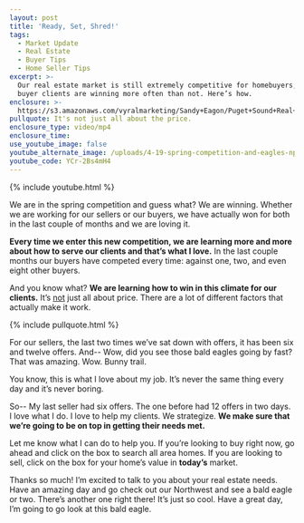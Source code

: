 ```yaml
---
layout: post
title: 'Ready, Set, Shred!'
tags:
  - Market Update
  - Real Estate
  - Buyer Tips
  - Home Seller Tips
excerpt: >-
  Our real estate market is still extremely competitive for homebuyers, but our
  buyer clients are winning more often than not. Here’s how.
enclosure: >-
  https://s3.amazonaws.com/vyralmarketing/Sandy+Eagon/Puget+Sound+Real+Estate+Agent-+Ready%2C+Set%2C+Shred!.mp4
pullquote: It's not just all about the price.
enclosure_type: video/mp4
enclosure_time:
use_youtube_image: false
youtube_alternate_image: /uploads/4-19-spring-competition-and-eagles-np-1.jpg
youtube_code: YCr-2Bs4mH4
---
```


{% include youtube.html %}

We are in the spring competition and guess what? We are winning. Whether we are working for our sellers or our buyers, we have actually won for both in the last couple of months and we are loving it.&nbsp;

**Every time we enter this new competition, we are learning more and more about how to serve our clients and that’s what I love.** In the last couple months our buyers have competed every time: against one, two, and even eight other buyers.

And you know what? **We are learning how to win in this climate for our clients.** It’s <u>not</u> just all about price. There are a lot of different factors that actually make it work.

{% include pullquote.html %}

For our sellers, the last two times we’ve sat down with offers, it has been six and twelve offers. And-- Wow, did you see those bald eagles going by fast? That was amazing. Wow. Bunny trail.&nbsp;

You know, this is what I love about my job. It’s never the same thing every day and it’s never boring.

So-- My last seller had six offers. The one before had 12 offers in two days. I love what I do. I love to help my clients. We strategize. **We make sure that we’re going to be on top in getting their needs met.**

Let me know what I can do to help you. If you’re looking to buy right now, go ahead and click on the box to search all area homes. If you are looking to sell, click on the box for your home’s value in **today’s** market.

Thanks so much\! I’m excited to talk to you about your real estate needs. Have an amazing day and go check out our Northwest and see a bald eagle or two. There’s another one right there\! It’s just so cool. Have a great day, I’m going to go look at this bald eagle.